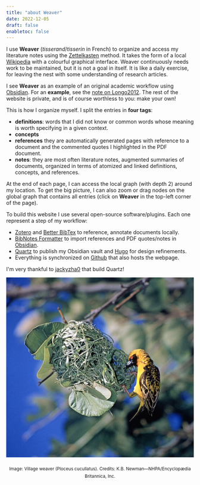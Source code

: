 ```yaml
---
title: "about Weaver"
date: 2022-12-05
draft: false
enabletoc: false
---
```


I use **Weaver** (*tisserand*/*tisserin* in French) to organize and access my literature notes using the [Zettelkasten](https://en.wikipedia.org/wiki/Zettelkasten) method. 
It takes the form of a local [Wikipedia](https://en.wikipedia.org/wiki/Main_Page) with a colourful graphical interface. 
Weaver continuously needs work to be maintained, but it is not a goal in itself.
It is like a daily exercise, for leaving the nest with some understanding of research articles.

I see **Weaver** as an example of an original academic workflow using [Obsidian](https://obsidian.md/). 
For an **example**, see the [note on Longo2012](note/note%20on%20Longo2012.md). The rest of the website is private, and is of course worthless to you: make your own!

This is how I organize myself. I split the entries in **four tags**:
- **definitions**: words that I did not know or common words whose meaning is worth specifying in a given context. 
- **concepts**
- **references** they are automatically generated pages with reference to a document and the commented quotes I highlighted in the PDF document. 
- **notes**: they are most often literature notes, augmented summaries of documents, organized in terms of atomized and linked definitions, concepts, and references. 

At the end of each page, I can access the local graph (with depth 2) around my location.
To get the big picture, I can also zoom or drag nodes on the global graph that contains all entries (click on **Weaver** in the top-left corner of the page). 

To build this website I use several open-source software/plugins. Each one represent a step of my workflow:
- [Zotero](https://www.zotero.org/) and [Better BibTex](https://retorque.re/zotero-better-bibtex/) to reference, annotate documents locally.
- [BibNotes Formatter](https://github.com/stefanopagliari/bibnotes) to import references and PDF quotes/notes in [Obsidian](https://obsidian.md/).
- [Quartz](https://github.com/jackyzha0/quartz) to publish my Obsidian vault and [Hugo](https://gohugo.io/templates/) for design refinements. 
- Everything is synchronized on [Github](https://github.com/) that also hosts the webpage. 

I'm very thankful to [jackyzha0](https://github.com/jackyzha0) that build Quartz! 

![](images/weaver.png)
<p style="text-align: center;"> <sub> Image: Village weaver (Ploceus cucullatus). Credits: K.B. Newman—NHPA/Encyclopædia Britannica, Inc. </sub></p>

